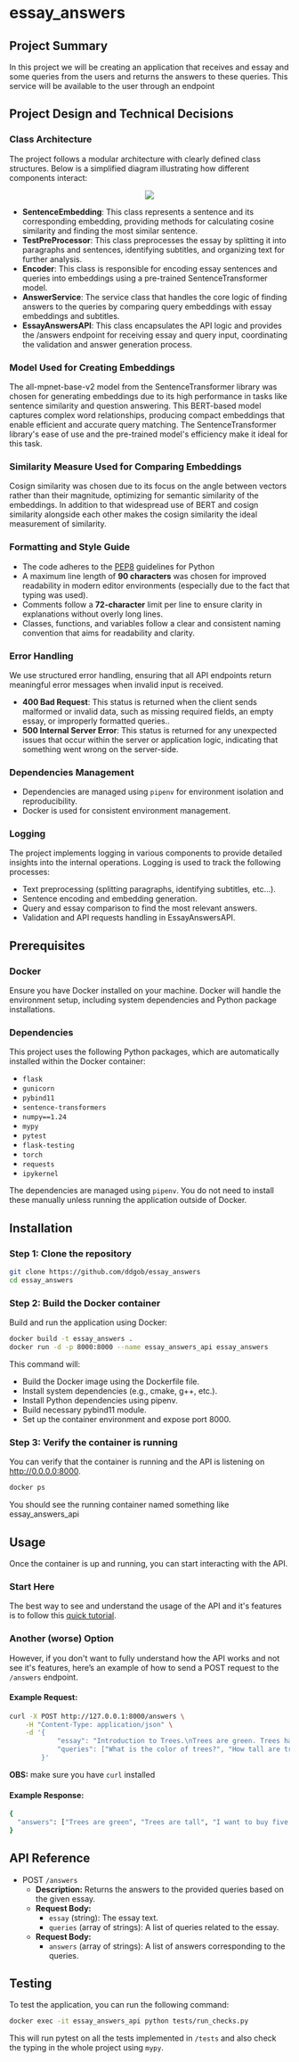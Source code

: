 # essay_answers

## Project Summary

In this project we will be creating an application that receives and essay and some queries from the users and returns the answers to these queries. This service will be available to the user through an endpoint

## Project Design and Technical Decisions

### Class Architecture

The project follows a modular architecture with clearly defined class structures. Below is a simplified diagram illustrating how different components interact:

<div align="center">
	<img src="./diagram.png">
</div>

- **SentenceEmbedding**: This class represents a sentence and its corresponding embedding, providing methods for calculating cosine similarity and finding the most similar sentence.
- **TestPreProcessor**: This class preprocesses the essay by splitting it into paragraphs and sentences, identifying subtitles, and organizing text for further analysis.
- **Encoder**: This class is responsible for encoding essay sentences and queries into embeddings using a pre-trained SentenceTransformer model.
- **AnswerService**: The service class that handles the core logic of finding answers to the queries by comparing query embeddings with essay embeddings and subtitles.
- **EssayAnswersAPI**: This class encapsulates the API logic and provides the /answers endpoint for receiving essay and query input, coordinating the validation and answer generation process.

### Model Used for Creating Embeddings

The all-mpnet-base-v2 model from the SentenceTransformer library was chosen for generating embeddings due to its high performance in tasks like sentence similarity and question answering. This BERT-based model captures complex word relationships, producing compact embeddings that enable efficient and accurate query matching. The SentenceTransformer library's ease of use and the pre-trained model's efficiency make it ideal for this task.

### Similarity Measure Used for Comparing Embeddings

Cosign similarity was chosen due to its focus on the angle between vectors rather than their magnitude, optimizing for semantic similarity of the embeddings. In addition to that widespread use of BERT and cosign similarity alongside each other makes the cosign similarity the ideal measurement of similarity.

### Formatting and Style Guide

- The code adheres to the [PEP8](https://pep8.org/) guidelines for Python
- A maximum line length of **90 characters** was chosen for improved readability in modern editor environments (especially due to the fact that typing was used).
- Comments follow a **72-character** limit per line to ensure clarity in explanations without overly long lines.
- Classes, functions, and variables follow a clear and consistent naming convention that aims for readability and clarity.

### Error Handling

We use structured error handling, ensuring that all API endpoints return meaningful error messages when invalid input is received.

- **400 Bad Request**: This status is returned when the client sends malformed or invalid data, such as missing required fields, an empty essay, or improperly formatted queries..
- **500 Internal Server Error**: This status is returned for any unexpected issues that occur within the server or application logic, indicating that something went wrong on the server-side.

### Dependencies Management

- Dependencies are managed using `pipenv` for environment isolation and reproducibility.
- Docker is used for consistent environment management.

### Logging

The project implements logging in various components to provide detailed insights into the internal operations. Logging is used to track the following processes:

- Text preprocessing (splitting paragraphs, identifying subtitles, etc...).
- Sentence encoding and embedding generation.
- Query and essay comparison to find the most relevant answers.
- Validation and API requests handling in EssayAnswersAPI.

## Prerequisites

### Docker

Ensure you have Docker installed on your machine. Docker will handle the environment setup, including system dependencies and Python package installations.

### Dependencies

This project uses the following Python packages, which are automatically installed within the Docker container:

- `flask`
- `gunicorn`
- `pybind11`
- `sentence-transformers`
- `numpy==1.24`
- `mypy`
- `pytest`
- `flask-testing`
- `torch`
- `requests`
- `ipykernel`

The dependencies are managed using `pipenv`. You do not need to install these manually unless running the application outside of Docker.

## Installation

### Step 1: Clone the repository

```bash
git clone https://github.com/ddgob/essay_answers
cd essay_answers
```

### Step 2: Build the Docker container

Build and run the application using Docker:

```bash
docker build -t essay_answers .
docker run -d -p 8000:8000 --name essay_answers_api essay_answers
```

This command will:

- Build the Docker image using the Dockerfile file.
- Install system dependencies (e.g., cmake, g++, etc.).
- Install Python dependencies using pipenv.
- Build necessary pybind11 module.
- Set up the container environment and expose port 8000.

### Step 3: Verify the container is running

You can verify that the container is running and the API is listening on http://0.0.0.0:8000.

```bash
docker ps
```

You should see the running container named something like essay_answers_api

## Usage

Once the container is up and running, you can start interacting with the API.

### Start Here

The best way to see and understand the usage of the API and it's features is to follow this [quick tutorial](./quick_tutorial.ipynb).

### Another (worse) Option

However, if you don't want to fully understand how the API works and not see it's features, here’s an example of how to send a POST request to the `/answers` endpoint.

#### Example Request:

```bash
curl -X POST http://127.0.0.1:8000/answers \
    -H "Content-Type: application/json" \
    -d '{
            "essay": "Introduction to Trees.\nTrees are green. Trees have leaves. Trees are tall.\nConclusion\nI love trees. I want to buy five trees.", 
            "queries": ["What is the color of trees?", "How tall are trees?", "How many trees do I want to buy?"]
        }'
```

**OBS:** make sure you have `curl` installed

#### Example Response:

```bash
{
  "answers": ["Trees are green", "Trees are tall", "I want to buy five trees"]
}
```

## API Reference

- POST `/answers`
    - **Description:** Returns the answers to the provided queries based on the given essay.
    - **Request Body:**
        - `essay` (string): The essay text.
        - `queries` (array of strings): A list of queries related to the essay.
    - **Request Body:**
        - `answers` (array of strings): A list of answers corresponding to the queries.


## Testing

To test the application, you can run the following command:

```bash
docker exec -it essay_answers_api python tests/run_checks.py
```

This will run pytest on all the tests implemented in `/tests` and also check the typing in the whole project using `mypy`.